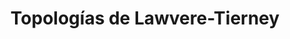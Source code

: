 ---
layout: page
title: Topologías de Lawvere-Tierney
description: >
  Definición del concepto de topos
hide_description: true
sitemap: false
---